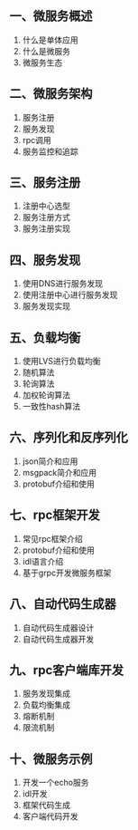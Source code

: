 ## 一、微服务概述
1. 什么是单体应用
2. 什么是微服务
3. 微服务生态

## 二、微服务架构
1. 服务注册
2. 服务发现
3. rpc调用
4. 服务监控和追踪

## 三、服务注册
1. 注册中心选型
2. 服务注册方式
3. 服务注册实现

## 四、服务发现
1. 使用DNS进行服务发现
2. 使用注册中心进行服务发现
3. 服务发现实现

## 五、负载均衡
1. 使用LVS进行负载均衡
2. 随机算法
3. 轮询算法
4. 加权轮询算法
5. 一致性hash算法

## 六、序列化和反序列化
1. json简介和应用
2. msgpack简介和应用
3. protobuf介绍和使用

## 七、rpc框架开发
1. 常见rpc框架介绍
2. protobuf介绍和使用
3. idl语言介绍
4. 基于grpc开发微服务框架

## 八、自动代码生成器
1. 自动代码生成器设计
2. 自动代码生成器开发

## 九、rpc客户端库开发
1. 服务发现集成
2. 负载均衡集成
3. 熔断机制
4. 限流机制

## 十、微服务示例
1. 开发一个echo服务
2. idl开发
3. 框架代码生成
4. 客户端代码开发

